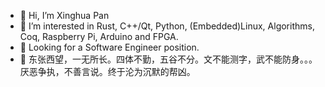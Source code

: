 - 👋 Hi, I’m Xinghua Pan
- 👀 I’m interested in Rust, C++/Qt, Python, (Embedded)Linux, Algorithms, Coq, Raspberry Pi, Arduino and FPGA.
- 👀 Looking for a Software Engineer position.
- 👀 东张西望，一无所长。四体不勤，五谷不分。文不能测字，武不能防身。。。厌恶争执，不善言说。终于沦为沉默的帮凶。
